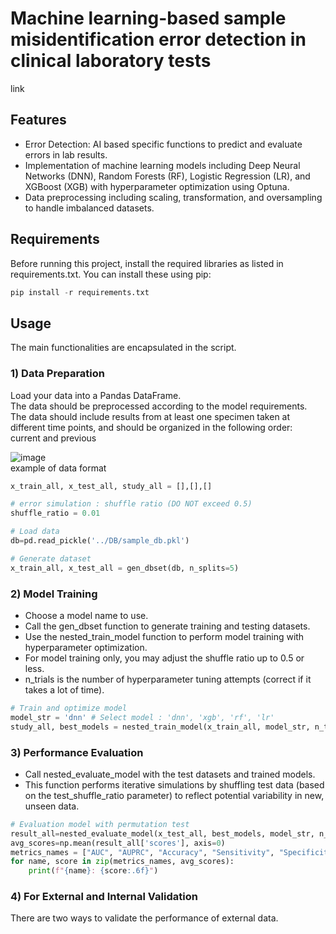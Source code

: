 # Machine learning-based sample misidentification error detection in clinical laboratory tests

link

## Features
- Error Detection: AI based specific functions to predict and evaluate errors in lab results.
- Implementation of machine learning models including Deep Neural Networks (DNN), Random Forests (RF), Logistic Regression (LR), and XGBoost (XGB) with hyperparameter optimization using Optuna.
- Data preprocessing including scaling, transformation, and oversampling to handle imbalanced datasets.

## Requirements
Before running this project, install the required libraries as listed in requirements.txt. You can install these using pip:

```python
pip install -r requirements.txt
```

## Usage
The main functionalities are encapsulated in the script.

### 1) Data Preparation
Load your data into a Pandas DataFrame.  
The data should be preprocessed according to the model requirements.  
The data should include results from at least one specimen taken at different time points, and should be organized in the following order:   
current and previous  

![image](https://github.com/user-attachments/assets/fa9bd2ee-c85d-411b-a214-0f3911f29445)  
example of data format

```python
x_train_all, x_test_all, study_all = [],[],[]

# error simulation : shuffle ratio (DO NOT exceed 0.5)
shuffle_ratio = 0.01

# Load data
db=pd.read_pickle('../DB/sample_db.pkl')

# Generate dataset
x_train_all, x_test_all = gen_dbset(db, n_splits=5)
```

### 2) Model Training
- Choose a model name to use.
- Call the gen_dbset function to generate training and testing datasets.
- Use the nested_train_model function to perform model training with hyperparameter optimization.
- For model training only, you may adjust the shuffle ratio up to 0.5 or less. 
- n_trials is the number of hyperparameter tuning attempts (correct if it takes a lot of time).

```python
# Train and optimize model 
model_str = 'dnn' # Select model : 'dnn', 'xgb', 'rf', 'lr'
study_all, best_models = nested_train_model(x_train_all, model_str, n_trials =100, shuffle_ratio = shuffle_ratio)
```

### 3) Performance Evaluation
- Call nested_evaluate_model with the test datasets and trained models.
- This function performs iterative simulations by shuffling test data (based on the test_shuffle_ratio parameter) to reflect potential variability in new, unseen data.

```python
# Evaluation model with permutation test
result_all=nested_evaluate_model(x_test_all, best_models, model_str, n_iter = 1000, test_shuffle_ratio=0.01)
avg_scores=np.mean(result_all['scores'], axis=0)
metrics_names = ["AUC", "AUPRC", "Accuracy", "Sensitivity", "Specificity", "PPV", "NPV"]
for name, score in zip(metrics_names, avg_scores):
    print(f"{name}: {score:.6f}")
```

### 4) For External and Internal Validation
There are two ways to validate the performance of external data.


